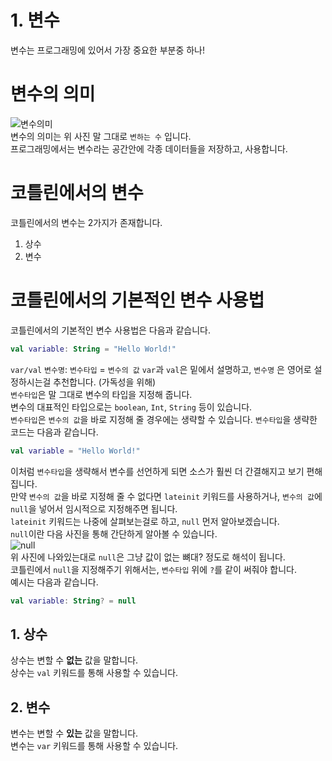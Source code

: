# 1. 변수
변수는 프로그래밍에 있어서 가장 중요한 부분중 하나!

# 변수의 의미
![변수의미](https://raw.githubusercontent.com/sungbin5304/Learn-Kotlin/master/images/%EB%B3%80%EC%88%98%EC%9D%98%20%EC%9D%98%EB%AF%B8.png)<br>
변수의 의미는 위 사진 말 그대로 `변하는 수` 입니다.<br>
프로그래밍에서는 변수라는 공간안에 각종 데이터들을 저장하고, 사용합니다.

# 코틀린에서의 변수
코틀린에서의 변수는 2가지가 존재합니다.

1. 상수<br>
2. 변수

# 코틀린에서의 기본적인 변수 사용법
코틀린에서의 기본적인 변수 사용법은 다음과 같습니다.
```kt
val variable: String = "Hello World!"
```
`var/val` `변수명`: `변수타입` = `변수의 값`
`var`과 `val`은 밑에서 설명하고, `변수명` 은 영어로 설정하시는걸 추천합니다. (가독성을 위해)<br>
`변수타입`은 말 그대로 변수의 타입을 지정해 줍니다.<br>
변수의 대표적인 타입으로는 `boolean`, `Int`, `String` 등이 있습니다.<br>
`변수타입`은 `변수의 값`을 바로 지정해 줄 경우에는 생략할 수 있습니다.
`변수타입`을 생략한 코드는 다음과 같습니다.
```kt
val variable = "Hello World!"
```
이처럼 `변수타입`을 생략해서 변수를 선언하게 되면 소스가 훨씬 더 간결해지고 보기 편해집니다.<br>
만약 `변수의 값`을 바로 지정해 줄 수 없다면 `lateinit` 키워드를 사용하거나, `변수의 값`에 `null`을 넣어서 임시적으로 지정해주면 됩니다.<br>
`lateinit` 키워드는 나중에 살펴보는걸로 하고, `null` 먼저 알아보겠습니다.<br>
`null`이란 다음 사진을 통해 간단하게 알아볼 수 있습니다.<br>
![null](https://raw.githubusercontent.com/sungbin5304/Learn-Kotlin/master/images/null.jpg)<br>
위 사진에 나와있는대로 `null`은 그냥 값이 없는 뼈대? 정도로 해석이 됩니다.<br>
코틀린에서 `null`을 지정해주기 위해서는, `변수타입` 위에 `?`를 같이 써줘야 합니다.<br>
예시는 다음과 같습니다.
```kt
val variable: String? = null
```

## 1. 상수
상수는 변할 수 **없는** 값을 말합니다.<br>
상수는 `val` 키워드를 통해 사용할 수 있습니다.

## 2. 변수
변수는 변할 수 **있는** 값을 말합니다.<br>
변수는 `var` 키워드를 통해 사용할 수 있습니다.
